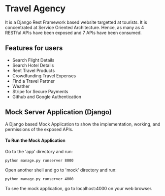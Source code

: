 # Travel Agency 
It is a Django Rest Framework based website targetted at tourists. 
It is concentrated at Service Oriented Architecture. Hence, as many as 4 RESTful APIs have been exposed and 7 APIs have been consumed.

## Features for users

- Search Flight Details
- Search Hotel Details
- Rent Travel Products
- Crowdfunding Travel Expenses
- Find a Travel Partner
- Weather
- Stripe for Secure Payments
- Github and Google Authentication

## Mock Server Application (Django)
A Django based Mock Application to show the implementation, working, and permissions of the exposed APIs.

#### To Run the Mock Application
Go to the 'app' directory and run:
```bash
python manage.py runserver 8000
```
Open another shell and go to 'mock' directory and run:
```bash
python manage.py runserver 4000
```
To see the mock application, go to localhost:4000 on your web browser.
